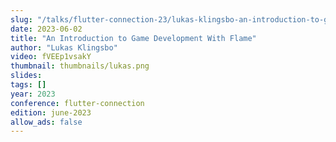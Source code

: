 ```yaml
---
slug: "/talks/flutter-connection-23/lukas-klingsbo-an-introduction-to-game-development-with-flame"
date: 2023-06-02
title: "An Introduction to Game Development With Flame"
author: "Lukas Klingsbo"
video: fVEEp1vsakY
thumbnail: thumbnails/lukas.png
slides:
tags: []
year: 2023
conference: flutter-connection
edition: june-2023
allow_ads: false
---
```

